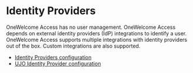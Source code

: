 # Identity Providers

OneWelcome Access has no user management. OneWelcome Access depends on external identity providers (IdP) integrations to identify a user.
OneWelcome Access supports multiple integrations with identity providers out of the box. Custom integrations are also supported.

* [Identity Providers configuration](identity-providers.md)
* [UJO Identity Provider configuration](ujo-integration.md)